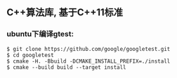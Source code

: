 ## C++算法库, 基于C++11标准

### ubuntu下编译gtest:
```
$ git clone https://github.com/google/googletest.git
$ cd googletest
$ cmake -H. -Bbuild -DCMAKE_INSTALL_PREFIX=./install
$ cmake --build build --target install
```

